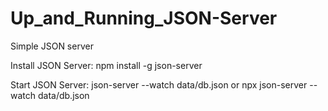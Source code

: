 # Up_and_Running_JSON-Server
Simple JSON server

Install JSON Server:
npm install -g json-server

Start JSON Server:
json-server --watch data/db.json
or
npx json-server --watch data/db.json
